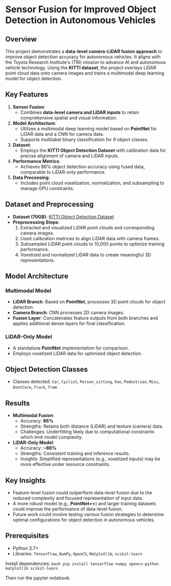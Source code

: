 # Sensor Fusion for Improved Object Detection in Autonomous Vehicles

## Overview
This project demonstrates a **data-level camera-LiDAR fusion approach** to improve object detection accuracy for autonomous vehicles. It aligns with the Toyota Research Institute's (TRI) mission to advance AI and autonomous vehicle technology. Using the **KITTI dataset**, the project overlays LiDAR point cloud data onto camera images and trains a multimodal deep learning model for object detection.

## Key Features
1. **Sensor Fusion**:
   - Combines **data-level camera and LiDAR inputs** to retain comprehensive spatial and visual information.
2. **Model Architecture**:
   - Utilizes a multimodal deep learning model based on **PointNet** for LiDAR data and a CNN for camera data.
   - Supports multilabel binary classification for 9 object classes.
3. **Dataset**:
   - Employs the **KITTI Object Detection Dataset** with calibration data for precise alignment of camera and LiDAR inputs.
4. **Performance Metrics**:
   - Achieves 86% object detection accuracy using fused data, comparable to LiDAR-only performance.
5. **Data Processing**:
   - Includes point cloud voxelization, normalization, and subsampling to manage GPU constraints.

## Dataset and Preprocessing
- **Dataset (70GB)**: [KITTI Object Detection Dataset](http://www.cvlibs.net/datasets/kitti/)
- **Preprocessing Steps**:
  1. Extracted and visualized LiDAR point clouds and corresponding camera images.
  2. Used calibration matrices to align LiDAR data with camera frames.
  3. Subsampled LiDAR point clouds to 10,000 points to optimize training performance.
  4. Voxelized and normalized LiDAR data to create meaningful 3D representations.

## Model Architecture
### Multimodal Model
- **LiDAR Branch**: Based on **PointNet**, processes 3D point clouds for object detection.
- **Camera Branch**: CNN processes 2D camera images.
- **Fusion Layer**: Concatenates feature outputs from both branches and applies additional dense layers for final classification.

### LiDAR-Only Model
- A standalone **PointNet** implementation for comparison.
- Employs voxelized LiDAR data for optimized object detection.

## Object Detection Classes
- Classes detected: `Car`, `Cyclist`, `Person_sitting`, `Van`, `Pedestrian`, `Misc`, `DontCare`, `Truck`, `Tram`

## Results
- **Multimodal Fusion**:
  - Accuracy: **86%**
  - Strengths: Retains both distance (LiDAR) and texture (camera) data.
  - Challenges: Underfitting likely due to computational constraints which limit model complexity.
- **LiDAR-Only Model**:
  - Accuracy: **~86%**
  - Strengths: Consistent training and inference results.
  - Insights: Simplified representations (e.g., voxelized inputs) may be more effective under resource constraints.

## Key Insights
- Feature-level fusion could outperform data-level fusion due to the reduced complexity and focused representation of input data.
- A more robust model (e.g., **PointNet++**) and larger training datasets could improve the performance of data-level fusion.
- Future work could involve testing various fusion strategies to determine optimal configurations for object detection in autonomous vehicles.

## Prerequisites
- Python 3.7+
- Libraries: `TensorFlow`, `NumPy`, `OpenCV`, `Matplotlib`, `scikit-learn`

Install dependencies:
```bash pip install tensorflow numpy opencv-python matplotlib scikit-learn```

Then run the jupyter notebook.
